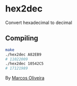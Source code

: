 # hex2dec
Convert hexadecimal to decimal

## Compiling

```sh
make
./hex2dec A82EB9
# 11022009
./hex2dec 10542C5
# 17121989
```

By [Marcos Oliveira](https://terminalroot.com.br)
